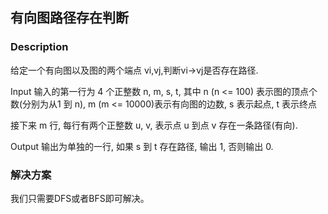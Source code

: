 ## 有向图路径存在判断
### Description

给定一个有向图以及图的两个端点 vi,vj,判断vi->vj是否存在路径.


Input
输入的第一行为 4 个正整数 n, m, s, t, 其中 n (n <= 100) 表示图的顶点个数(分别为从1 到 n), m (m <= 10000)表示有向图的边数, s 表示起点, t 表示终点

接下来 m 行, 每行有两个正整数 u, v, 表示点 u 到点 v 存在一条路径(有向).


Output
输出为单独的一行, 如果 s 到 t 存在路径, 输出 1, 否则输出 0.

### 解决方案
我们只需要DFS或者BFS即可解决。